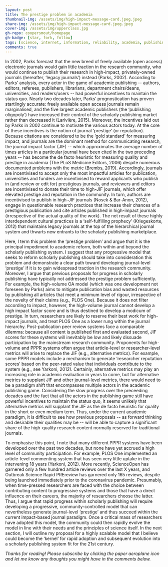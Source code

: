 ```yaml
---
layout: post
title: The prestige problem in academia
thumbnail-img: /assets/img/high-impact-message-card.jpeg.jpeg
share-img: /assets/img/high-impact-message-card.jpeg.jpeg
cover-img: /assets/img/upperclass.jpg
gh-repo: coopersmout/homepage
gh-badge: [star, fork, follow]
tags: [science, internet, information, reliability, academia, publishing, peer review, prestige]
comments: true
---
```


In 2002, Parks forecast that the new breed of freely available (open access) electronic journals would gain little traction in the research community, who would continue to publish their research in high-impact, privately-owned journals (hereafter, ‘legacy journals’) instead (Parks, 2002). According to Parks’ analysis, every actor in the game of academic publishing -- authors, editors, referees, publishers, librarians, department chairs/deans, universities, and readers/users -- had powerful incentives to maintain the status quo. Nearly two decades later, Parks’ prognostication has proven startlingly accurate: freely available open access journals remain marginalised, and the five largest academic publishers (the ‘publishing oligopoly’) have increased their control of the scholarly publishing market rather than decreased it (Larivière, 2015). Moreover, the incentives laid out by Parks in 2002 continue to motivate the various actors today. At the core of these incentives is the notion of journal ‘prestige’ (or reputation). Because citations are considered to be the ‘gold standard’ for measuring impact, and journals are the dominant method for communicating research, the journal impact factor (JIF) -- which approximates the average number of times articles in a particular journal have been cited in the two preceding years -- has become the de facto heuristic for measuring quality and prestige in academia (The PLoS Medicine Editors, 2006) despite numerous documented problems with the metric (Brembs, 2019). Accordingly, journals are incentivised to accept only the most impactful articles for publication, universities and funders are incentivised to reward applicants who publish in (and review or edit for) prestigious journals, and reviewers and editors are incentivised to donate their time to high-JIF journals, which offer elevated prestige and reputation in the community. In turn, authors are incentivised to publish in high-JIF journals (Nosek & Bar-Anon, 2012), engage in questionable research practices that increase their chances of a prestigious publication and cite articles published in high-impact journals (irrespective of the actual quality of the work). The net result of these highly interdependent cultural practices is a ‘self-fulfilling prophecy’ (Kriegeskorte, 2012) that maintains legacy journals at the top of the hierarchical journal system and thwarts new entrants to the scholarly publishing marketplace. 

Here, I term this problem the ‘prestige problem’ and argue that it is the principal impediment to academic reform, both within and beyond the scholarly publishing system. I suggest that any progressive model that seeks to reform scholarly publishing should take into consideration this problem and demonstrate a clear path toward developing journal-level ‘prestige’ if it is to gain widespread traction in the research community. Moreover, I argue that previous proposals for progress in scholarly publishing have typically not addressed the prestige problem sufficiently. For example, the high-volume OA model (which was one development not foreseen by Parks) aims to mitigate publication bias and wasted resources by publishing all articles that meet a minimum level of rigour, irrespective of the novelty of their claims (e.g., PLOS One). Because it does not filter according to impact, however, the high-volume journal cannot develop a high impact factor score and is thus destined to develop a modicum of prestige. In turn, researchers are likely to reserve their best work for high-impact journals, and treat PLOS One as a lower rung within the journal hierarchy. Post-publication peer review systems face a comparable dilemma: because all content is published first and evaluated second, JIF scores for these systems will inevitably be low and likely dissuade participation by the mainstream research community. Proponents for high-volume and PPPR systems often argue that article-level or researcher-level metrics will arise to replace the JIF (e.g., alternative metrics). For example, some PPPR models include a mechanism to generate ‘researcher reputation scores’ based on the peer-rated value that individuals contribute to the system (e.g., see Yarkoni, 2012). Certainly, alternative metrics may play an increasing role in academic evaluation in years to come, but for alternative metrics to supplant JIF and other journal-level metrics, there would need to be a paradigm shift that encompasses multiple actors in the academic publishing game. Considering the slow progress over the preceeding decades and the fact that all the actors in the publishing game still have powerful incentives to maintain the status quo, it seems unlikely that alternative metrics will supplant the JIF as the de facto heuristic for quality in the short or even medium term. Thus, under the current academic paradigm, it is difficult to see how previous proposals -- as forward thinking and desirable their qualities may be -- will be able to capture a significant share of the high-quality research content normally reserved for traditional journals. 

To emphasise this point, I note that many different PPPR systems have been developed over the past two decades, but none have yet accrued a high level of community participation. For example, PLOS One implemented an article-level commenting system that has seen very little uptake in the intervening 18 years (Yarkoni, 2012). More recently, ScienceOpen has garnered only a few hundred article reviews over the last X years, and Outbreak Science Rapid PREreview has garnered only 165 reviews, despite being launched immediately prior to the coronavirus pandemic. Presumably, when time-pressed researchers are faced with the choice between contributing content to progressive systems and those that have a direct influence on their careers, the majority of researchers choose the latter. Thus, I argue that rapid progress within scholarly publishing will require developing a progressive, community-controlled model that can nevertheless generate journal-level ‘prestige’ and thus succeed within the current impact-based journal paradigm. Once a critical mass of researchers have adopted this model, the community could then rapidly evolve the model in line with their needs and the principles of science itself. In the next section, I will outline my proposal for a highly scalable model that I believe could become the ‘kernel’ for rapid adoption and subsequent evolution into a scholarly publishing system fit for the 21st century.

*Thanks for reading! Please subscribe by clicking the paper aeroplane icon and let me know any thoughts you might have in the comments below.*
